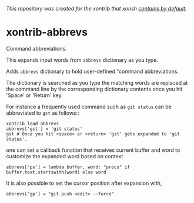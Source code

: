 *This repository was created for the xontrib that xonsh [contains by default](https://github.com/xonsh/xonsh/tree/main/xontrib).* 

# xontrib-abbrevs

Command abbreviations.

This expands input words from `abbrevs` dictionary as you type.

Adds ``abbrevs`` dictionary to hold user-defined "command abbreviations.

The dictionary is searched as you type the matching words are replaced
at the command line by the corresponding dictionary contents once you hit
'Space' or 'Return' key.

For instance a frequently used command such as ``git status`` can be abbreviated to ``gst`` as follows::
```xsh
xontrib load abbrevs
abbrevs['gst'] = 'git status'
gst # Once you hit <space> or <return> 'gst' gets expanded to 'git status'.
```
one can set a callback function that receives current buffer and word to customize the expanded word based on context
```xsh
abbrevs['ps'] = lambda buffer, word: "procs" if buffer.text.startswith(word) else word
```
It is also possible to set the cursor position after expansion with,
```xsh
abbrevs['gp'] = "git push <edit> --force"
```
